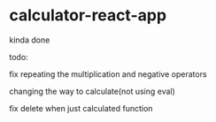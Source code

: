 # calculator-react-app
 
kinda done


todo:


fix repeating the multiplication and negative operators


changing the way to calculate(not using eval)

fix delete when just calculated function